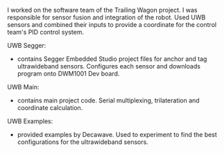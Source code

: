 I worked on the software team of the Trailing Wagon project. I was responsible for sensor fusion and integration of the robot. Used UWB sensors and combined their inputs to provide a coordinate for the control team's PID control system.


UWB Segger: 
- contains Segger Embedded Studio project files for anchor and tag ultrawideband sensors. Configures each sensor and downloads program onto DWM1001 Dev board.

UWB Main:
- contains main project code. Serial multiplexing, trilateration and coordinate calculation.

UWB Examples:
- provided examples by Decawave. Used to experiment to find the best configurations for the ultrawideband sensors.
